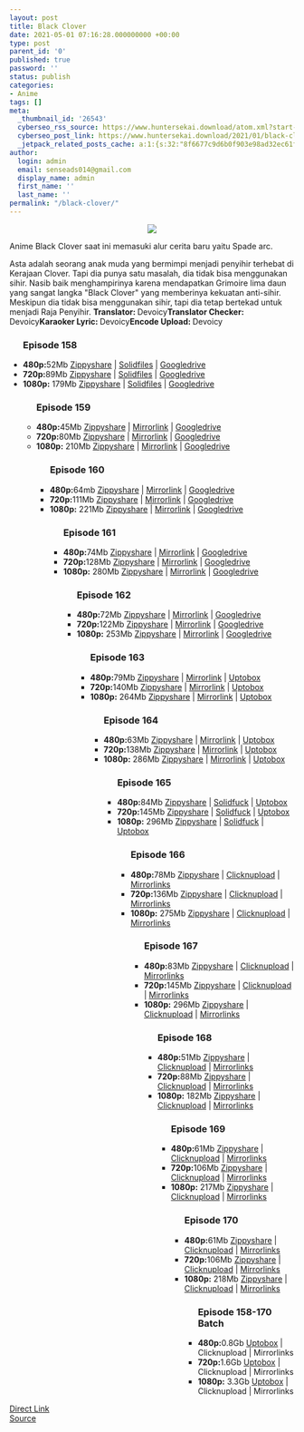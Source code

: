 ```yaml
---
layout: post
title: Black Clover
date: 2021-05-01 07:16:28.000000000 +00:00
type: post
parent_id: '0'
published: true
password: ''
status: publish
categories:
- Anime
tags: []
meta:
  _thumbnail_id: '26543'
  cyberseo_rss_source: https://www.huntersekai.download/atom.xml?start-index=1
  cyberseo_post_link: https://www.huntersekai.download/2021/01/black-clover.html
  _jetpack_related_posts_cache: a:1:{s:32:"8f6677c9d6b0f903e98ad32ec61f8deb";a:2:{s:7:"expires";i:1655794933;s:7:"payload";a:3:{i:0;a:1:{s:2:"id";i:26542;}i:1;a:1:{s:2:"id";i:26108;}i:2;a:1:{s:2:"id";i:26136;}}}}
author:
  login: admin
  email: senseads014@gmail.com
  display_name: admin
  first_name: ''
  last_name: ''
permalink: "/black-clover/"
---
```

<p> <a class="popup" data-target="34572"></a>
<div dir="ltr" style="text-align: left;" trbidi="on">
<div class="separator" style="clear: both; text-align: center;"><a href="https://1.bp.blogspot.com/-2qe8yUTP7L0/X_NNfYSBMaI/AAAAAAAACTI/Mi9lQ3nCpJMUd88KX-nzedSOiXdYiREhACLcBGAsYHQ/s2048/Black%2BClover%2BWinter%2B2021%2BKV.jpg" style="margin-left: 1em; margin-right: 1em;"><img border="0" data-original-height="318" data-original-width="225" src="{{ site.baseurl }}/assets/2021/05/Black%2BClover%2BWinter%2B2021%2BKV.jpg" /></a></div>
<p>Anime Black Clover saat ini memasuki alur cerita baru yaitu Spade arc.</p>
<p>Asta adalah seorang anak muda yang bermimpi menjadi penyihir terhebat di Kerajaan Clover. Tapi dia punya satu masalah, dia tidak bisa menggunakan sihir. Nasib baik menghampirinya karena mendapatkan Grimoire lima daun yang sangat langka "Black Clover" yang memberinya kekuatan anti-sihir. Meskipun dia tidak bisa menggunakan sihir, tapi dia tetap bertekad untuk menjadi Raja Penyihir.<a name="more"></a>
<pekerja><b>Translator: </b><span>Devoicy</span><b>Translator Checker: </b><span>Devoicy</span><b>Karaoker Lyric: </b><span>Devoicy</span><b>Encode Upload: </b><span>Devoicy</span></pekerja>
<div class="dl">
<ul />
<h3>Episode 158</h3>
<li><b>480p:</b><span id="size">52Mb</span> <a href="https://semawur.com/B58fq">Zippyshare</a> | <a href="https://semawur.com/1FRZS">Solidfiles</a> | <a href="https://semawur.com/gmYp5x78">Googledrive</a></li>
<li><b>720p:</b><span id="size">89Mb</span> <a href="https://semawur.com/N8gMunBS03ut">Zippyshare</a> | <a href="https://semawur.com/8LMebXsEY">Solidfiles</a> | <a href="https://semawur.com/dzrijA">Googledrive</a></li>
<li><b>1080p:</b> <span id="size">179Mb</span> <a href="https://semawur.com/pnHDJ0R2Y">Zippyshare</a> | <a href="https://semawur.com/oRXY0ST1zr86">Solidfiles</a> | <a href="https://semawur.com/R0so">Googledrive</a></li>
<ul />
<h3>Episode 159</h3>
<li><b>480p:</b><span id="size">45Mb</span> <a href="https://semawur.com/CZSgo">Zippyshare</a> | <a href="https://semawur.com/OOfr0wj4oI">Mirrorlink</a> | <a href="https://semawur.com/1WMAvFk">Googledrive</a></li>
<li><b>720p:</b><span id="size">80Mb</span> <a href="https://semawur.com/WbrNS1b">Zippyshare</a> | <a href="https://semawur.com/2yTYNATjCEW">Mirrorlink</a> | <a href="https://semawur.com/I16yZZrMPxz">Googledrive</a></li>
<li><b>1080p:</b> <span id="size">210Mb</span> <a href="https://semawur.com/CB1J3w">Zippyshare</a> | <a href="https://semawur.com/EAEXehT">Mirrorlink</a> | <a href="https://semawur.com/F0drt9mhg">Googledrive</a></li>
<ul />
<h3>Episode 160</h3>
<li><b>480p:</b><span id="size">64mb</span> <a href="https://apk.miuiku.com/ciGn6">Zippyshare</a> | <a href="https://apk.miuiku.com/kqxvS7P8P">Mirrorlink</a> | <a href="https://apk.miuiku.com/R7hlY">Googledrive</a></li>
<li><b>720p:</b><span id="size">111Mb</span> <a href="https://apk.miuiku.com/JIF8hjQJ">Zippyshare</a> | <a href="https://apk.miuiku.com/tdFplW5">Mirrorlink</a> | <a href="https://apk.miuiku.com/vrVW3">Googledrive</a></li>
<li><b>1080p:</b> <span id="size">221Mb</span> <a href="https://apk.miuiku.com/WBPSQA">Zippyshare</a> | <a href="https://apk.miuiku.com/oCUSl92">Mirrorlink</a> | <a href="https://apk.miuiku.com/QJBhqrm4k">Googledrive</a></li>
<ul />
<h3>Episode 161</h3>
<li><b>480p:</b><span id="size">74Mb</span> <a href="https://www59.zippyshare.com/v/5z4NJyJM/file.html" target="_blank" rel="noopener">Zippyshare</a> | <a href="https://www.mirrored.to/files/PZ4YAON0/[HunterSekai]_BC161_480p_SD.mkv_links" target="_blank" rel="noopener">Mirrorlink</a> | <a href="https://mobilelegends.shop/b4Sx" target="_blank" rel="noopener">Googledrive</a></li>
<li><b>720p:</b><span id="size">128Mb</span> <a href="https://www59.zippyshare.com/v/xZI1vi51/file.html" target="_blank" rel="noopener">Zippyshare</a> | <a href="https://www.mirrored.to/files/6ILNE9FT/[HunterSekai]_BC161_720p_HD.mkv_links" target="_blank" rel="noopener">Mirrorlink</a> | <a href="https://mobilelegends.shop/6Lhx5HrN" target="_blank" rel="noopener">Googledrive</a></li>
<li><b>1080p:</b> <span id="size">280Mb</span> <a href="https://www59.zippyshare.com/v/dv6mgIMG/file.html" target="_blank" rel="noopener">Zippyshare</a> | <a href="https://www.mirrored.to/files/UM9Z7GOT/[HunterSekai]_BC161_1080p_FHD.mkv_links" target="_blank" rel="noopener">Mirrorlink</a> | <a href="https://mobilelegends.shop/SNn">Googledrive</a></li>
<ul />
<h3>Episode 162</h3>
<li><b>480p:</b><span id="size">72Mb</span> <a href="https://www.shrinkads.com/SNEAfm">Zippyshare</a> | <a href="https://www.shrinkads.com/QgSR">Mirrorlink</a> | <a href="https://www.shrinkads.com/VrT7O" target="_blank" rel="noopener">Googledrive</a></li>
<li><b>720p:</b><span id="size">122Mb</span> <a href="https://www.shrinkads.com/Rn0x5" target="_blank" rel="noopener">Zippyshare</a> | <a href="https://www.shrinkads.com/tk1s">Mirrorlink</a> | <a href="https://www.shrinkads.com/H8r65UC">Googledrive</a></li>
<li><b>1080p:</b> <span id="size">253Mb</span> <a href="https://www.shrinkads.com/KFih">Zippyshare</a> | <a href="https://www.shrinkads.com/n1hVPW">Mirrorlink</a> | <a href="https://www.shrinkads.com/L5up2sy">Googledrive</a></li>
<ul />
<h3>Episode 163</h3>
<li><b>480p:</b><span id="size">79Mb</span> <a href="https://www.shrinkads.com/JCp1">Zippyshare</a> | <a href="https://www.shrinkads.com/GlbgE">Mirrorlink</a> | <a href="https://www.shrinkads.com/Hyaz">Uptobox</a></li>
<li><b>720p:</b><span id="size">140Mb</span> <a href="https://www.shrinkads.com/GKKCLN" target="_blank" rel="noopener">Zippyshare</a> | <a href="https://www.shrinkads.com/4WXqCn9">Mirrorlink</a> | <a href="https://www.shrinkads.com/5iBpk">Uptobox</a></li>
<li><b>1080p:</b> <span id="size">264Mb</span> <a href="https://www.shrinkads.com/jnX1">Zippyshare</a> | <a href="https://www.shrinkads.com/ISrL">Mirrorlink</a> | <a href="https://www.shrinkads.com/iq5IV" target="_blank" rel="noopener">Uptobox</a></li>
<ul />
<h3>Episode 164</h3>
<li><b>480p:</b><span id="size">63Mb</span> <a href="https://www.shrinkads.com/0SV3hZ">Zippyshare</a> | <a href="https://www.shrinkads.com/UDFyBAMX">Mirrorlink</a> | <a href="https://www.shrinkads.com/1BEJb0t">Uptobox</a></li>
<li><b>720p:</b><span id="size">138Mb</span> <a href="https://www.shrinkads.com/zglm8mHi" target="_blank" rel="noopener">Zippyshare</a> | <a href="https://www.shrinkads.com/DV3I410">Mirrorlink</a> | <a href="https://www.shrinkads.com/x3OgLQ">Uptobox</a></li>
<li><b>1080p:</b> <span id="size">286Mb</span> <a href="https://www.shrinkads.com/J9a1r">Zippyshare</a> | <a href="https://www.shrinkads.com/lSqH">Mirrorlink</a> | <a href="https://www.shrinkads.com/062yn">Uptobox</a></li>
<ul />
<h3>Episode 165</h3>
<li><b>480p:</b><span id="size">84Mb</span> <a href="https://www.shrinkads.com/st?api=151fae2e8a94c4aa8f471b93f8f17e6696dc3383&url=https://www46.zippyshare.com/v/4mTCmWU7/file.html">Zippyshare</a> | <a href="https://www.shrinkads.com/st?api=151fae2e8a94c4aa8f471b93f8f17e6696dc3383&url=https://www.solidfiles.com/v/e6VYgRP63BweM">Solidfuck</a> | <a href="https://www.shrinkads.com/st?api=151fae2e8a94c4aa8f471b93f8f17e6696dc3383&url=https://mir.cr/PKWOWWJF">Uptobox</a></li>
<li><b>720p:</b><span id="size">145Mb</span> <a href="https://www.shrinkads.com/st?api=151fae2e8a94c4aa8f471b93f8f17e6696dc3383&url=https://www46.zippyshare.com/v/IFWSWdwA/file.html" target="" rel="noopener">Zippyshare</a> | <a href="https://www.shrinkads.com/st?api=151fae2e8a94c4aa8f471b93f8f17e6696dc3383&url=https://www.solidfiles.com/v/V7rzZ7RjyB4Q6">Solidfuck</a> | <a href="https://www.shrinkads.com/st?api=151fae2e8a94c4aa8f471b93f8f17e6696dc3383&url=https://mir.cr/ETY9VTRH">Uptobox</a></li>
<li><b>1080p:</b> <span id="size">296Mb</span> <a href="https://www.shrinkads.com/st?api=151fae2e8a94c4aa8f471b93f8f17e6696dc3383&url=https://www46.zippyshare.com/v/TbJAwbf0/file.html">Zippyshare</a> | <a href="https://www.shrinkads.com/st?api=151fae2e8a94c4aa8f471b93f8f17e6696dc3383&url=https://www.solidfiles.com/v/DGjQZrwK32mP8">Solidfuck</a> | <a href="https://www.shrinkads.com/st?api=151fae2e8a94c4aa8f471b93f8f17e6696dc3383&url=https://mir.cr/DSL3LXIU">Uptobox</a></li>
<ul />
<h3>Episode 166</h3>
<li><b>480p:</b><span id="size">78Mb</span> <a href="https://www.shrinkads.com/st?api=151fae2e8a94c4aa8f471b93f8f17e6696dc3383&url=https://www33.zippyshare.com/v/6aaWCwq5/file.html">Zippyshare</a> | <a href="https://www.shrinkads.com/st?api=151fae2e8a94c4aa8f471b93f8f17e6696dc3383&url=https://clicknupload.co/po38fbhxpmg5">Clicknupload</a> | <a href="https://www.shrinkads.com/st?api=151fae2e8a94c4aa8f471b93f8f17e6696dc3383&url=https://mir.cr/1G5HHZAE">Mirrorlinks</a></li>
<li><b>720p:</b><span id="size">136Mb</span> <a href="https://www.shrinkads.com/st?api=151fae2e8a94c4aa8f471b93f8f17e6696dc3383&url=https://www33.zippyshare.com/v/n7BqbxoV/file.html" target="" rel="noopener">Zippyshare</a> | <a href="https://www.shrinkads.com/st?api=151fae2e8a94c4aa8f471b93f8f17e6696dc3383&url=https://clicknupload.co/avmwvnaekcr2">Clicknupload</a> | <a href="https://www.shrinkads.com/st?api=151fae2e8a94c4aa8f471b93f8f17e6696dc3383&url=https://mir.cr/CPH0JUTT">Mirrorlinks</a></li>
<li><b>1080p:</b> <span id="size">275Mb</span> <a href="https://www.shrinkads.com/st?api=151fae2e8a94c4aa8f471b93f8f17e6696dc3383&url=https://www33.zippyshare.com/v/cdKEOElj/file.html">Zippyshare</a> | <a href="https://www.shrinkads.com/st?api=151fae2e8a94c4aa8f471b93f8f17e6696dc3383&url=https://clicknupload.co/dxncx991b2q1">Clicknupload</a> | <a href="https://www.shrinkads.com/st?api=151fae2e8a94c4aa8f471b93f8f17e6696dc3383&url=https://mir.cr/1OMOJXS3">Mirrorlinks</a></li>
<ul />
<h3>Episode 167</h3>
<li><b>480p:</b><span id="size">83Mb</span> <a href="https://www.shrinkads.com/st?api=151fae2e8a94c4aa8f471b93f8f17e6696dc3383&url=https://www31.zippyshare.com/v/YTAisPis/file.html">Zippyshare</a> | <a href="https://www.shrinkads.com/st?api=151fae2e8a94c4aa8f471b93f8f17e6696dc3383&url=https://clicknupload.co/hl2xepxllwwz">Clicknupload</a> | <a href="https://www.shrinkads.com/st?api=151fae2e8a94c4aa8f471b93f8f17e6696dc3383&url=https://www.mirrored.to/files/1R4Z9EYJ/[HunterSekai]_BC167_480p_SD.mkv_links">Mirrorlinks</a></li>
<li><b>720p:</b><span id="size">145Mb</span> <a href="https://www.shrinkads.com/st?api=151fae2e8a94c4aa8f471b93f8f17e6696dc3383&url=https://www31.zippyshare.com/v/lsMBaGQk/file.html" target="" rel="noopener">Zippyshare</a> | <a href="https://www.shrinkads.com/st?api=151fae2e8a94c4aa8f471b93f8f17e6696dc3383&url=https://clicknupload.co/55mtupc55eq8">Clicknupload</a> | <a href="https://www.shrinkads.com/st?api=151fae2e8a94c4aa8f471b93f8f17e6696dc3383&url=https://www.mirrored.to/files/0VVRBTTQ/[HunterSekai]_BC167_720p_HD.mkv_links">Mirrorlinks</a></li>
<li><b>1080p:</b> <span id="size">296Mb</span> <a href="https://www.shrinkads.com/st?api=151fae2e8a94c4aa8f471b93f8f17e6696dc3383&url=https://www31.zippyshare.com/v/veBa3m0d/file.html">Zippyshare</a> | <a href="https://www.shrinkads.com/st?api=151fae2e8a94c4aa8f471b93f8f17e6696dc3383&url=https://clicknupload.co/mr44ya9wpgw6">Clicknupload</a> | <a href="https://www.shrinkads.com/st?api=151fae2e8a94c4aa8f471b93f8f17e6696dc3383&url=https://www.mirrored.to/files/9PIJXZPQ/[HunterSekai]_BC167_1080p_FHD.mkv_links">Mirrorlinks</a></li>
<ul />
<h3>Episode 168</h3>
<li><b>480p:</b><span id="size">51Mb</span> <a href="https://shrinkads.com/wYsv7">Zippyshare</a> | <a href="https://shrinkads.com/MyqyXj">Clicknupload</a> | <a href="https://shrinkads.com/Ur9sa4R9">Mirrorlinks</a></li>
<li><b>720p:</b><span id="size">88Mb</span> <a href="https://shrinkads.com/llPkZvfY" target="" rel="noopener">Zippyshare</a> | <a href="https://shrinkads.com/37c9">Clicknupload</a> | <a href="https://shrinkads.com/ZljoC">Mirrorlinks</a></li>
<li><b>1080p:</b> <span id="size">182Mb</span> <a href="https://shrinkads.com/471z">Zippyshare</a> | <a href="https://shrinkads.com/GtEZMnC">Clicknupload</a> | <a href="https://shrinkads.com/iPZ7">Mirrorlinks</a></li>
<ul />
<h3>Episode 169</h3>
<li><b>480p:</b><span id="size">61Mb</span> <a href="https://www.shrinkads.com/BLw8x">Zippyshare</a> | <a href="https://www.shrinkads.com/8XrL">Clicknupload</a> | <a href="https://www.shrinkads.com/YOQEu2Hg">Mirrorlinks</a></li>
<li><b>720p:</b><span id="size">106Mb</span> <a href="https://www.shrinkads.com/t8LGhEVL" target="" rel="noopener">Zippyshare</a> | <a href="https://www.shrinkads.com/BPC7mnT">Clicknupload</a> | <a href="https://www.shrinkads.com/jMQrO">Mirrorlinks</a></li>
<li><b>1080p:</b> <span id="size">217Mb</span> <a href="https://www.shrinkads.com/GSvy">Zippyshare</a> | <a href="https://www.shrinkads.com/jufgT53">Clicknupload</a> | <a href="https://www.shrinkads.com/tPmHl">Mirrorlinks</a></li>
<ul />
<h3>Episode 170</h3>
<li><b>480p:</b><span id="size">61Mb</span> <a href="https://www.shrinkads.com/st?api=151fae2e8a94c4aa8f471b93f8f17e6696dc3383&url=https://www109.zippyshare.com/v/FlKfjz95/file.html">Zippyshare</a> | <a href="https://www.shrinkads.com/st?api=151fae2e8a94c4aa8f471b93f8f17e6696dc3383&url=https://clicknupload.co/p4vgd555efhb">Clicknupload</a> | <a href="https://www.shrinkads.com/st?api=151fae2e8a94c4aa8f471b93f8f17e6696dc3383&url=https://mir.cr/JODJDZ9L">Mirrorlinks</a></li>
<li><b>720p:</b><span id="size">106Mb</span> <a href="https://www.shrinkads.com/st?api=151fae2e8a94c4aa8f471b93f8f17e6696dc3383&url=https://www109.zippyshare.com/v/qIhf8iz1/file.html" target="" rel="noopener">Zippyshare</a> | <a href="https://www.shrinkads.com/st?api=151fae2e8a94c4aa8f471b93f8f17e6696dc3383&url=https://clicknupload.co/e48jk2a1w6qv">Clicknupload</a> | <a href="https://www.shrinkads.com/st?api=151fae2e8a94c4aa8f471b93f8f17e6696dc3383&url=https://mir.cr/O3N5TJLG">Mirrorlinks</a></li>
<li><b>1080p:</b> <span id="size">218Mb</span> <a href="https://www.shrinkads.com/st?api=151fae2e8a94c4aa8f471b93f8f17e6696dc3383&url=https://www109.zippyshare.com/v/9aWI2bBm/file.html">Zippyshare</a> | <a href="https://www.shrinkads.com/st?api=151fae2e8a94c4aa8f471b93f8f17e6696dc3383&url=https://clicknupload.co/6158ytlap1a5">Clicknupload</a> | <a href="https://www.shrinkads.com/st?api=151fae2e8a94c4aa8f471b93f8f17e6696dc3383&url=https://mir.cr/VQBI3EBV">Mirrorlinks</a></li>
<ul />
<h3>Episode 158-170 Batch</h3>
<li><b>480p:</b><span id="size">0.8Gb</span> <a href="https://www.shrinkads.com/st?api=151fae2e8a94c4aa8f471b93f8f17e6696dc3383&url=https://bit.ly/3gSoHgV">Uptobox</a> | Clicknupload | Mirrorlinks</li>
<li><b>720p:</b><span id="size">1.6Gb</span> <a href="https://www.shrinkads.com/st?api=151fae2e8a94c4aa8f471b93f8f17e6696dc3383&url=https://bit.ly/3gSoHgV" target="" rel="noopener">Uptobox</a> | Clicknupload | Mirrorlinks</li>
<li><b>1080p:</b> <span id="size">3.3Gb</span> <a href="https://www.shrinkads.com/st?api=151fae2e8a94c4aa8f471b93f8f17e6696dc3383&url=https://bit.ly/3gSoHgV">Uptobox</a> | Clicknupload | Mirrorlinks</li>
</div>
</div>
<link rel="stylesheet" href="https://cdnjs.cloudflare.com/ajax/libs/font-awesome/4.7.0/css/font-awesome.min.css" />
<div class="divbtn"> <a href="https://handymansurrender.com/fihup8buzv?key=94550f7ce39444073321dde3b8782f97" class="btn"><i class="fa fa-download"></i> Direct Link</a> <br /><a href="https://www.huntersekai.download/2021/01/black-clover.html">Source</a> </div>
